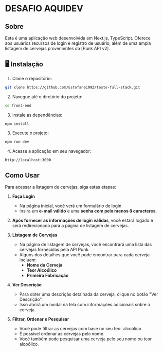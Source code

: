# DESAFIO AQUIDEV

## Sobre
Esta é uma aplicação web desenvolvida em Next.js, TypeScript. Oferece aos usuários recursos de login e registro de usuário, além de uma ampla listagem de cervejas provenientes da [Punk API v2].

## 🖥️ Instalação

1. Clone o repositório:
```bash
git clone https://github.com/Estefane1992/teste-full-stack.git
```

2. Navegue até o diretório do projeto:
```bash
cd front-end
```

3. Instale as dependências:
```bash
npm install
```

3. Execute o projeto:
```bash
npm run dev
```

4. Acesse a aplicação em seu navegador:
```bash
http://localhost:3000
```

## Como Usar

Para acessar a listagem de cervejas, siga estas etapas:

1. **Faça Login**

    - Na página inicial, você verá um formulário de login.
    - Insira um **e-mail válido** e uma **senha com pelo menos 8 caracteres**.

2. **Após fornecer as informações de login válidas**, você estará logado e será redirecionado para a página de listagem de cervejas.

3. **Listagem de Cervejas**

   - Na página de listagem de cervejas, você encontrará uma lista das cervejas fornecidas pela API Punk.
   - Alguns dos detalhes que você pode encontrar para cada cerveja incluem:
     - **Nome da Cerveja**
     - **Teor Alcoólico**
     - **Primeira Fabricação**

4. **Ver Descrição**

   - Para obter uma descrição detalhada da cerveja, clique no botão "Ver Descrição".
   - Isso abrirá um modal na tela com informações adicionais sobre a cerveja.

5. **Filtrar, Ordenar e Pesquisar**

   - Você pode filtrar as cervejas com base no seu teor alcoólico.
   - É possível ordenar as cervejas pelo nome.
   - Você também pode pesquisar uma cerveja pelo seu nome ou teor alcoólico.

